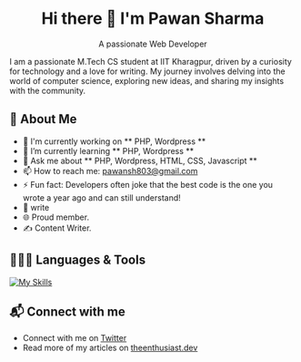 <h1 align = center>Hi there 👋 I'm Pawan Sharma</h1>
<p align = center>A passionate Web Developer</p>
I am a passionate M.Tech CS student at IIT Kharagpur, driven by a curiosity for technology and a love for writing. My journey involves delving into the world of computer science, exploring new ideas, and sharing my insights with the community.

## 🚀 About Me

- 🔭 I'm currently working on ** PHP, Wordpress **
- 🌱 I’m currently learning ** PHP, Wordpress **
- 💬 Ask me about ** PHP, Wordpress, HTML, CSS, Javascript **
- 📫 How to reach me: pawansh803@gmail.com
- ⚡ Fun fact: Developers often joke that the best code is the one you wrote a year ago and can still understand!
- 📝 write
- 🌐 Proud member.
- ✍️ Content Writer.

## 👩🏻‍💻 Languages & Tools
[![My Skills](https://skillicons.dev/icons?i=html,css,js,php,bootstrap,wordpress,figma,c,mysql,vscode,replit)](https://skillicons.dev)

## 📬 Connect with me

- Connect with me on [Twitter](https://x.com/imbrajwasi?s=09)
- Read more of my articles on [theenthusiast.dev](https://theenthusiast.dev)
